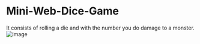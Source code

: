 # Mini-Web-Dice-Game
It consists of rolling a die and with the number you do damage to a monster.
![image](https://user-images.githubusercontent.com/106433600/216782940-7acd099e-ea75-4c3f-a81f-4f4e4a391e7a.png)
